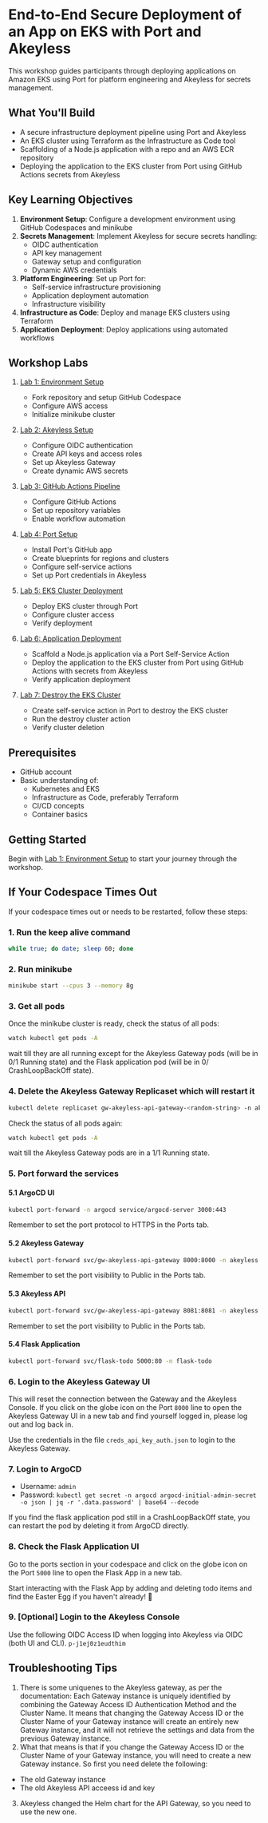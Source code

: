 # End-to-End Secure Deployment of an App on EKS with Port and Akeyless

This workshop guides participants through deploying applications on Amazon EKS using Port for platform engineering and Akeyless for secrets management.

## What You'll Build
- A secure infrastructure deployment pipeline using Port and Akeyless
- An EKS cluster using Terraform as the Infrastructure as Code tool
- Scaffolding of a Node.js application with a repo and an AWS ECR repository
- Deploying the application to the EKS cluster from Port using GitHub Actions secrets from Akeyless

## Key Learning Objectives
1. **Environment Setup**: Configure a development environment using GitHub Codespaces and minikube
2. **Secrets Management**: Implement Akeyless for secure secrets handling:
   - OIDC authentication
   - API key management
   - Gateway setup and configuration
   - Dynamic AWS credentials
3. **Platform Engineering**: Set up Port for:
   - Self-service infrastructure provisioning
   - Application deployment automation
   - Infrastructure visibility
4. **Infrastructure as Code**: Deploy and manage EKS clusters using Terraform
5. **Application Deployment**: Deploy applications using automated workflows

## Workshop Labs

1. [Lab 1: Environment Setup](Lab01/guide.md)
   - Fork repository and setup GitHub Codespace
   - Configure AWS access
   - Initialize minikube cluster

2. [Lab 2: Akeyless Setup](Lab02/guide.md)
   - Configure OIDC authentication
   - Create API keys and access roles
   - Set up Akeyless Gateway
   - Create dynamic AWS secrets

3. [Lab 3: GitHub Actions Pipeline](Lab03/guide.md)
   - Configure GitHub Actions
   - Set up repository variables
   - Enable workflow automation

4. [Lab 4: Port Setup](Lab04/guide.md)
   - Install Port's GitHub app
   - Create blueprints for regions and clusters
   - Configure self-service actions
   - Set up Port credentials in Akeyless

5. [Lab 5: EKS Cluster Deployment](Lab05/guide.md)
   - Deploy EKS cluster through Port
   - Configure cluster access
   - Verify deployment

6. [Lab 6: Application Deployment](Lab06/guide.md)
   - Scaffold a Node.js application via a Port Self-Service Action
   - Deploy the application to the EKS cluster from Port using GitHub Actions with secrets from Akeyless
   - Verify application deployment

7. [Lab 7: Destroy the EKS Cluster](Lab07/guide.md)
   - Create self-service action in Port to destroy the EKS cluster
   - Run the destroy cluster action
   - Verify cluster deletion

## Prerequisites
- GitHub account
- Basic understanding of:
  - Kubernetes and EKS
  - Infrastructure as Code, preferably Terraform
  - CI/CD concepts
  - Container basics

## Getting Started
Begin with [Lab 1: Environment Setup](Lab01/guide.md) to start your journey through the workshop.

## If Your Codespace Times Out
If your codespace times out or needs to be restarted, follow these steps:

### 1. Run the keep alive command

```bash
while true; do date; sleep 60; done
```

### 2. Run minikube
```bash
minikube start --cpus 3 --memory 8g
```

### 3. Get all pods
Once the minikube cluster is ready, check the status of all pods:
```bash
watch kubectl get pods -A
```
wait till they are all running except for the Akeyless Gateway pods (will be in 0/1 Running state) and the Flask application pod (will be in 0/ CrashLoopBackOff state).

### 4. Delete the Akeyless Gateway Replicaset which will restart it

```bash
kubectl delete replicaset gw-akeyless-api-gateway-<random-string> -n akeyless
```

Check the status of all pods again:
```bash
watch kubectl get pods -A
```

wait till the Akeyless Gateway pods are in a 1/1 Running state.

### 5. Port forward the services

#### 5.1 ArgoCD UI
```bash
kubectl port-forward -n argocd service/argocd-server 3000:443
```
Remember to set the port protocol to HTTPS in the Ports tab.

#### 5.2 Akeyless Gateway
```bash
kubectl port-forward svc/gw-akeyless-api-gateway 8000:8000 -n akeyless
```
Remember to set the port visibility to Public in the Ports tab.

#### 5.3 Akeyless API
```bash
kubectl port-forward svc/gw-akeyless-api-gateway 8081:8081 -n akeyless
```
Remember to set the port visibility to Public in the Ports tab.

#### 5.4 Flask Application
```bash
kubectl port-forward svc/flask-todo 5000:80 -n flask-todo
```

### 6. Login to the Akeyless Gateway UI

This will reset the connection between the Gateway and the Akeyless Console. If you click on the globe icon on the Port `8000` line to open the Akeyless Gateway UI in a new tab and find yourself logged in, please log out and log back in.

Use the credentials in the file `creds_api_key_auth.json` to login to the Akeyless Gateway.

### 7. Login to ArgoCD

- Username: `admin`
- Password: `kubectl get secret -n argocd argocd-initial-admin-secret -o json | jq -r '.data.password' | base64 --decode`

If you find the flask application pod still in a CrashLoopBackOff state, you can restart the pod by deleting it from ArgoCD directly.

### 8. Check the Flask Application UI

Go to the ports section in your codespace and click on the globe icon on the Port `5000` line to open the Flask App in a new tab.

Start interacting with the Flask App by adding and deleting todo items and find the Easter Egg if you haven't already! 🔐

### 9. [Optional] Login to the Akeyless Console

Use the following OIDC Access ID when logging into Akeyless via OIDC (both UI and CLI).
`p-j1ej0z1eudthim`

## Troubleshooting Tips

1. There is some uniquenes to the Akeyless gateway, as per the documentation: Each Gateway instance is uniquely identified by combining the Gateway Access ID Authentication Method and the Cluster Name. It means that changing the Gateway Access ID or the Cluster Name of your Gateway instance will create an entirely new Gateway instance, and it will not retrieve the settings and data from the previous Gateway instance.
2. What that means is that if you change the Gateway Access ID or the Cluster Name of your Gateway instance, you will need to create a new Gateway instance. So first you need delete the following:
  - The old Gateway instance
  - The old Akeyless API acceess id and key
3. Akeyless changed the Helm chart for the API Gateway, so you need to use the new one.
